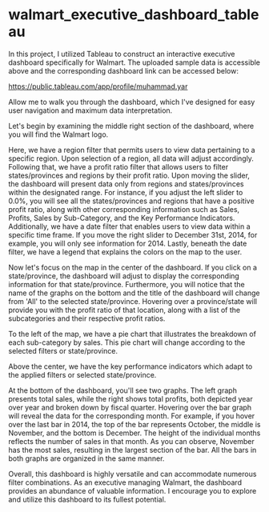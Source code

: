# walmart_executive_dashboard_tableau
In this project, I utilized Tableau to construct an interactive executive dashboard specifically for Walmart. The uploaded sample data is accessible above and the corresponding dashboard link can be accessed below:

https://public.tableau.com/app/profile/muhammad.yar

Allow me to walk you through the dashboard, which I've designed for easy user navigation and maximum data interpretation.

Let's begin by examining the middle right section of the dashboard, where you will find the Walmart logo.

Here, we have a region filter that permits users to view data pertaining to a specific region. Upon selection of a region, all data will adjust accordingly. Following that, we have a profit ratio filter that allows users to filter states/provinces and regions by their profit ratio. Upon moving the slider, the dashboard will present data only from regions and states/provinces within the designated range. For instance, if you adjust the left slider to 0.0%, you will see all the states/provinces and regions that have a positive profit ratio, along with other corresponding information such as Sales, Profits, Sales by Sub-Category, and the Key Performance Indicators. Additionally, we have a date filter that enables users to view data within a specific time frame. If you move the right slider to December 31st, 2014, for example, you will only see information for 2014. Lastly, beneath the date filter, we have a legend that explains the colors on the map to the user.

Now let's focus on the map in the center of the dashboard. If you click on a state/province, the dashboard will adjust to display the corresponding information for that state/province. Furthermore, you will notice that the name of the graphs on the bottom and the title of the dashboard will change from 'All' to the selected state/province. Hovering over a province/state will provide you with the profit ratio of that location, along with a list of the subcategories and their respective profit ratios.

To the left of the map, we have a pie chart that illustrates the breakdown of each sub-category by sales. This pie chart will change according to the selected filters or state/province.

Above the center, we have the key performance indicators which adapt to the applied filters or selected state/province.

At the bottom of the dashboard, you'll see two graphs. The left graph presents total sales, while the right shows total profits, both depicted year over year and broken down by fiscal quarter. Hovering over the bar graph will reveal the data for the corresponding month. For example, if you hover over the last bar in 2014, the top of the bar represents October, the middle is November, and the bottom is December. The height of the individual months reflects the number of sales in that month. As you can observe, November has the most sales, resulting in the largest section of the bar. All the bars in both graphs are organized in the same manner.

Overall, this dashboard is highly versatile and can accommodate numerous filter combinations. As an executive managing Walmart, the dashboard provides an abundance of valuable information. I encourage you to explore and utilize this dashboard to its fullest potential.


